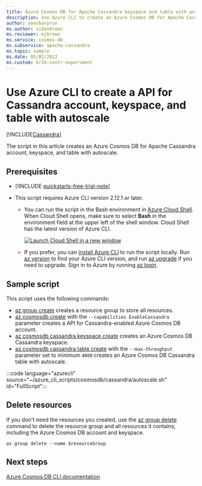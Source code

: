 ```yaml
---
title: Azure Cosmos DB for Apache Cassandra keyspace and table with autoscale
description: Use Azure CLI to create an Azure Cosmos DB for Apache Cassandra account, keyspace, and table with autoscale.
author: seesharprun
ms.author: sidandrews
ms.reviewer: mjbrown
ms.service: cosmos-db
ms.subservice: apache-cassandra
ms.topic: sample
ms.date: 05/02/2022
ms.custom: kr2b-contr-experiment
---
```


# Use Azure CLI to create a API for Cassandra account, keyspace, and table with autoscale

[!INCLUDE[Cassandra](../../../includes/appliesto-cassandra.md)]

The script in this article creates an Azure Cosmos DB for Apache Cassandra account, keyspace, and table with autoscale.

## Prerequisites

- [!INCLUDE [quickstarts-free-trial-note](../../../../../includes/quickstarts-free-trial-note.md)]

- This script requires Azure CLI version 2.12.1 or later.

  - You can run the script in the Bash environment in [Azure Cloud Shell](../../../../cloud-shell/quickstart.md). When Cloud Shell opens, make sure to select **Bash** in the environment field at the upper left of the shell window. Cloud Shell has the latest version of Azure CLI.

    [![Launch Cloud Shell in a new window](../../../../../includes/media/cloud-shell-try-it/hdi-launch-cloud-shell.png)](https://shell.azure.com)

  - If you prefer, you can [install Azure CLI](/cli/azure/install-azure-cli) to run the script locally. Run [az version](/cli/azure/reference-index?#az-version) to find your Azure CLI version, and run [az upgrade](/cli/azure/reference-index?#az-upgrade) if you need to upgrade. Sign in to Azure by running [az login](/cli/azure/reference-index#az-login).

## Sample script

This script uses the following commands:

- [az group create](/cli/azure/group#az-group-create) creates a resource group to store all resources.
- [az cosmosdb create](/cli/azure/cosmosdb#az-cosmosdb-create) with the `--capabilities EnableCassandra` parameter creates a API for Cassandra-enabled Azure Cosmos DB account.
- [az cosmosdb cassandra keyspace create](/cli/azure/cosmosdb/cassandra/keyspace#az-cosmosdb-cassandra-keyspace-create) creates an Azure Cosmos DB Cassandra keyspace.
- [az cosmosdb cassandra table create](/cli/azure/cosmosdb/cassandra/table#az-cosmosdb-cassandra-table-create) with the `--max-throughput` parameter set to minimum `4000` creates an Azure Cosmos DB Cassandra table with autoscale.

:::code language="azurecli" source="~/azure_cli_scripts/cosmosdb/cassandra/autoscale.sh" id="FullScript":::

## Delete resources

If you don't need the resources you created, use the [az group delete](/cli/azure/group#az-group-delete) command to delete the resource group and all resources it contains, including the Azure Cosmos DB account and keyspace.

```azurecli
az group delete --name $resourceGroup
```

## Next steps

[Azure Cosmos DB CLI documentation](/cli/azure/cosmosdb)